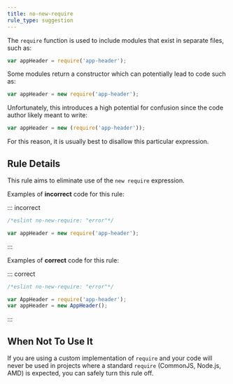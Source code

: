 ```yaml
---
title: no-new-require
rule_type: suggestion
---
```


The `require` function is used to include modules that exist in separate files, such as:

```js
var appHeader = require('app-header');
```

Some modules return a constructor which can potentially lead to code such as:

```js
var appHeader = new require('app-header');
```

Unfortunately, this introduces a high potential for confusion since the code author likely meant to write:

```js
var appHeader = new (require('app-header'));
```

For this reason, it is usually best to disallow this particular expression.

## Rule Details

This rule aims to eliminate use of the `new require` expression.

Examples of **incorrect** code for this rule:

::: incorrect

```js
/*eslint no-new-require: "error"*/

var appHeader = new require('app-header');
```

:::

Examples of **correct** code for this rule:

::: correct

```js
/*eslint no-new-require: "error"*/

var AppHeader = require('app-header');
var appHeader = new AppHeader();
```

:::

## When Not To Use It

If you are using a custom implementation of `require` and your code will never be used in projects where a standard `require` (CommonJS, Node.js, AMD) is expected, you can safely turn this rule off.
